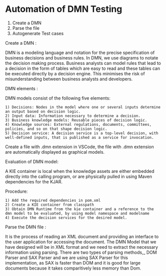 # Automation of DMN Testing

1) Create a DMN
2) Parse the file
3) Autogenerate Test cases

Create a DMN :

  DMN is a modeling language and notation for the precise specification of business decisions and business rules.
  In DMN, we use diagrams to notate the decision making process.
  Business analysts can model rules that lead to a decision in the form of tables which are easy to read and these tables can be executed directly by a       decision engine. This minimises the risk of misunderstanding between business analysts and developers.

  DMN elements :
  
  DMN models consist of the following five elements:
  
    1) Decisions: Nodes in the model where one or several inputs determine an output based on decision logic.
    2) Input data: Information necessary to determine a decision. 
    3) Business knowledge models: Reusable pieces of decision logic. 
    4) Knowledge sources: External regulations, documents, committees, policies, and so on that shape decision logic. 
    5) Decision service: A decision service is a top-level decision, with well-defined inputs, that is published as a service for invocation.

  Create a file with .dmn extension in VSCode, the file with .dmn extension are automatically displayed as graphical models.
  
  Evaluation of DMN model:
  
  A KIE container is local when the knowledge assets are either embedded directly into the calling program, or are physically pulled in using Maven         dependencies for the KJAR.

  Procedure:
  
    1) Add the required dependencies in pom.xml 
    2) Create a KIE container from classpath
    3) Obtain DMN Runtime from the kie container and a reference to the dmn model to be evaluated, by using model namespace and modelname
    4) Execute the decision services for the desired model.
   
Parse the DMN file :
   
   It is the process of reading an XML document and providing an interface to the user application for accessing the document.
   The DMN Model that we have designed will be in XML format and we need to extract the necessary information using parsing.
   There are two types of parsing methods,_ DOM Parser and SAX Parser and we are using SAX Parser for this implementation, as SAX is faster than DOM and      it is good for large documents because it takes comparitively less memory than Dom.
   


